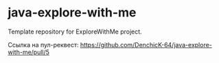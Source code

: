 # java-explore-with-me
Template repository for ExploreWithMe project.

Ссылка на пул-реквест:
https://github.com/DenchicK-64/java-explore-with-me/pull/5
